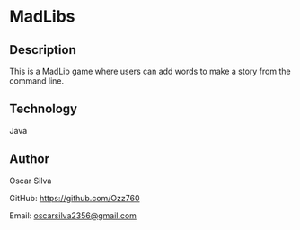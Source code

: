 # MadLibs 

## Description 
This is a MadLib game where users can add words to make a story from the command line. 

## Technology 
Java 

## Author 
Oscar Silva

GitHub: https://github.com/Ozz760

Email: oscarsilva2356@gmail.com 